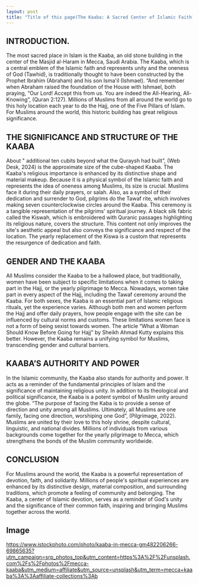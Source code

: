 ```yaml
---
layout: post
title: "Title of this page(The Kaaba: A Sacred Center of Islamic Faith)"
---
```


## INTRODUCTION.
The most sacred place in Islam is the Kaaba, an old stone building in the center of the Masjid al-Haram in Mecca, Saudi Arabia. The Kaaba, which is a central emblem of the Islamic faith and represents unity and the oneness of God (Tawhid), is traditionally thought to have been constructed by the Prophet Ibrahim (Abraham) and his son Isma'il (Ishmael). “And remember when Abraham raised the foundation of the House with Ishmael, both praying, “Our Lord! Accept this from us. You are indeed the All-Hearing, All-Knowing”, (Quran 2:127). Millions of Muslims from all around the world go to this holy location each year to do the Hajj, one of the Five Pillars of Islam. For Muslims around the world, this historic building has great religious significance.
## THE SIGNIFICANCE AND STRUCTURE OF THE KAABA
About " additional ten cubits beyond what the Quraysh had built”, (Web Desk, 2024) is the approximate size of the cube-shaped Kaaba. The Kaaba's religious importance is enhanced by its distinctive shape and material makeup. Because it is a physical symbol of the Islamic faith and represents the idea of oneness among Muslims, its size is crucial. Muslims face it during their daily prayers, or salah. Also, as a symbol of their dedication and surrender to God, pilgrims do the Tawaf rite, which involves making seven counterclockwise circles around the Kaaba. This ceremony is a tangible representation of the pilgrims' spiritual journey. A black silk fabric called the Kiswah, which is embroidered with Quranic passages highlighting its religious nature, covers the structure. This content not only improves the site's aesthetic appeal but also conveys the significance and respect of the location. The yearly replacement of the Kiswa is a custom that represents the resurgence of dedication and faith.

## GENDER AND THE KAABA
All Muslims consider the Kaaba to be a hallowed place, but traditionally, women have been subject to specific limitations when it comes to taking part in the Hajj, or the yearly pilgrimage to Mecca. Nowadays, women take part in every aspect of the Hajj, including the Tawaf ceremony around the Kaaba. For both sexes, the Kaaba is an essential part of Islamic religious rituals, yet the experience varies. Although both men and women perform the Hajj and offer daily prayers, how people engage with the site can be influenced by cultural norms and customs. These limitations women face is not a form of being sexist towards women. The article “What a Woman Should Know Before Going for Hajj” by Sheikh Ahmad Kutty explains this better. However, the Kaaba remains a unifying symbol for Muslims, transcending gender and cultural barriers.
## KAABA’S AUTHORITY AND POWER
In the Islamic community, the Kaaba also stands for authority and power. It acts as a reminder of the fundamental principles of Islam and the significance of maintaining religious unity. In addition to its theological and political significance, the Kaaba is a potent symbol of Muslim unity around the globe. “The purpose of facing the Kaba is to provide a sense of direction and unity among all Muslims. Ultimately, all Muslims are one family, facing one direction, worshiping one God”, (Pilgrimage, 2022). Muslims are united by their love to this holy shrine, despite cultural, linguistic, and national divides. Millions of individuals from various backgrounds come together for the yearly pilgrimage to Mecca, which strengthens the bonds of the Muslim community worldwide.
## CONCLUSION
For Muslims around the world, the Kaaba is a powerful representation of devotion, faith, and solidarity. Millions of people's spiritual experiences are enhanced by its distinctive design, material composition, and surrounding traditions, which promote a feeling of community and belonging. The Kaaba, a center of Islamic devotion, serves as a reminder of God's unity and the significance of their common faith, inspiring and bringing Muslims together across the world.
## Image
 https://www.istockphoto.com/photo/kaaba-in-mecca-gm482206266-69865635?utm_campaign=srp_photos_top&utm_content=https%3A%2F%2Funsplash.com%2Fs%2Fphotos%2Fmecca-kaaba&utm_medium=affiliate&utm_source=unsplash&utm_term=mecca+kaaba%3A%3Aaffiliate-collections%3Ab
